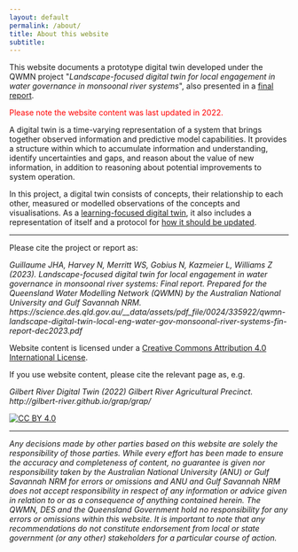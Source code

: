 ```yaml
---
layout: default
permalink: /about/
title: About this website
subtitle:
---
```


This website documents a prototype digital twin developed under the QWMN project "<i>Landscape-focused digital twin for local engagement in water governance in monsoonal river systems</i>", also presented in a <a href="https://science.desi.qld.gov.au/__data/assets/pdf_file/0024/335922/qwmn-landscape-digital-twin-local-eng-water-gov-monsoonal-river-systems-fin-report-dec2023.pdf" target="_blank">final report</a>. 

<span style="color:red">Please note the website content was last updated in 2022.</span>

A digital twin is a time-varying representation of a system that brings together observed information and predictive model capabilities. It provides a structure within which to accumulate information and understanding, identify uncertainties and gaps, and reason about the value of new information, in addition to reasoning about potential improvements to system operation.

In this project, a digital twin consists of concepts, their relationship to each other, measured or modelled observations of the concepts and visualisations. As a [learning-focused digital twin](/information-sharing/learning-focused-digital-twin/), it also includes a representation of itself and a protocol for [how it should be updated](/information-sharing/digital-twinning/).

***

Please cite the project or report as:

<i>
Guillaume JHA, Harvey N, Merritt WS, Gobius N, Kazmeier L, Williams Z (2023). Landscape-focused digital twin for local engagement in water governance in monsoonal river systems: Final report. Prepared for the Queensland Water Modelling Network (QWMN) by the Australian National University and Gulf Savannah NRM. https://science.des.qld.gov.au/__data/assets/pdf_file/0024/335922/qwmn-landscape-digital-twin-local-eng-water-gov-monsoonal-river-systems-fin-report-dec2023.pdf
</i>

Website content is licensed under a [Creative Commons Attribution 4.0 International License][cc-by].

If you use website content, please cite the relevant page as, e.g.

<i>
Gilbert River Digital Twin (2022) Gilbert River Agricultural Precinct. http://gilbert-river.github.io/grap/grap/
</i>

[![CC BY 4.0][cc-by-image]][cc-by]

[cc-by]: http://creativecommons.org/licenses/by/4.0/
[cc-by-image]: https://i.creativecommons.org/l/by/4.0/88x31.png
[cc-by-shield]: https://img.shields.io/badge/License-CC%20BY%204.0-lightgrey.svg

***

<i>Any decisions made by other parties based on this website are solely the responsibility of those parties. While every effort has been made to ensure the accuracy and completeness of content, no guarantee is given nor responsibility taken by the Australian National University (ANU) or Gulf Savannah NRM for errors or
omissions and ANU and Gulf Savannah NRM does not accept responsibility in respect of any information or advice given in relation to or as a consequence of anything
contained herein. The QWMN, DES and the Queensland Government hold no responsibility for any errors or omissions within this website. It is important to note
that any recommendations do not constitute endorsement from local or state government (or any other) stakeholders for a particular course of action.</i>